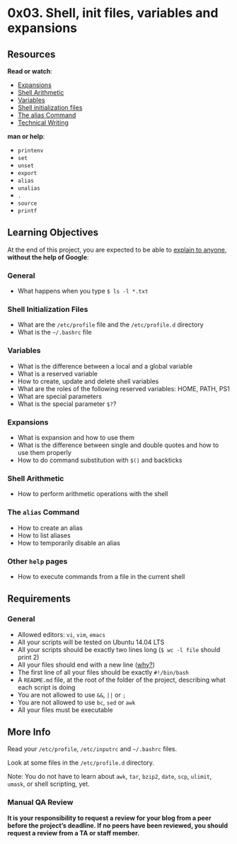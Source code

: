<h1 class="gap">0x03. Shell, init files, variables and expansions</h1><div class="gap" id="project-description">
<h2>Resources</h2>
<p><strong>Read or watch</strong>:</p>
<ul>
<li><a href="/rltoken/G5p7gU70olYFxbN_DfuXpQ" target="_blank" title="Expansions">Expansions</a> </li>
<li><a href="/rltoken/C2JAWjeSMt5I0EmuplF32A" target="_blank" title="Shell Arithmetic">Shell Arithmetic</a> </li>
<li><a href="/rltoken/zj7i19F9iE9eUdjBgR6C3Q" target="_blank" title="Variables">Variables</a> </li>
<li><a href="/rltoken/lHvzUhLmLgBVfsoJzYDj_w" target="_blank" title="Shell initialization files">Shell initialization files</a> </li>
<li><a href="/rltoken/5JiNabFuBFXpJKqGGh9EjQ" target="_blank" title="The alias Command">The alias Command</a> </li>
<li><a href="/rltoken/yG1jmJxtf-0eALGmsrfIjA" target="_blank" title="Technical Writing">Technical Writing</a></li>
</ul>
<p><strong>man or help</strong>:</p>
<ul>
<li><code>printenv</code></li>
<li><code>set</code></li>
<li><code>unset</code></li>
<li><code>export</code></li>
<li><code>alias</code></li>
<li><code>unalias</code></li>
<li><code>.</code></li>
<li><code>source</code></li>
<li><code>printf</code></li>
</ul>
<h2>Learning Objectives</h2>
<p>At the end of this project, you are expected to be able to <a href="/rltoken/SOe2qw43l_BPsOXpGLG5xA" target="_blank" title="explain to anyone">explain to anyone</a>, <strong>without the help of Google</strong>:</p>
<h3>General</h3>
<ul>
<li>What happens when you type <code>$ ls -l *.txt</code></li>
</ul>
<h3>Shell Initialization Files</h3>
<ul>
<li>What are the <code>/etc/profile</code> file and the <code>/etc/profile.d</code> directory</li>
<li>What is the <code>~/.bashrc</code> file</li>
</ul>
<h3>Variables</h3>
<ul>
<li>What is the difference between a local and a global variable</li>
<li>What is a reserved variable</li>
<li>How to create, update and delete shell variables</li>
<li>What are the roles of the following reserved variables: HOME, PATH, PS1</li>
<li>What are special parameters</li>
<li>What is the special parameter <code>$?</code>?</li>
</ul>
<h3>Expansions</h3>
<ul>
<li>What is expansion and how to use them</li>
<li>What is the difference between single and double quotes and how to use them properly</li>
<li>How to do command substitution with <code>$()</code> and backticks</li>
</ul>
<h3>Shell Arithmetic</h3>
<ul>
<li>How to perform arithmetic operations with the shell</li>
</ul>
<h3>The <code>alias</code> Command</h3>
<ul>
<li>How to create an alias</li>
<li>How to list aliases</li>
<li>How to temporarily disable an alias</li>
</ul>
<h3>Other <code>help</code> pages</h3>
<ul>
<li>How to execute commands from a file in the current shell</li>
</ul>
<h2>Requirements</h2>
<h3>General</h3>
<ul>
<li>Allowed editors: <code>vi</code>, <code>vim</code>, <code>emacs</code></li>
<li>All your scripts will be tested on Ubuntu 14.04 LTS</li>
<li>All your scripts should be exactly two lines long (<code>$ wc -l file</code> should print 2)</li>
<li>All your files should end with a new line (<a href="http://unix.stackexchange.com/questions/18743/whats-the-point-in-adding-a-new-line-to-the-end-of-a-file/18789">why?</a>)</li>
<li>The first line of all your files should be exactly <code>#!/bin/bash</code></li>
<li>A <code>README.md</code> file, at the root of the folder of the project, describing what each script is doing</li>
<li>You are not allowed to use <code>&amp;&amp;</code>, <code>||</code> or <code>;</code></li>
<li>You are not allowed to use <code>bc</code>, <code>sed</code> or <code>awk</code></li>
<li>All your files must be executable</li>
</ul>
<h2>More Info</h2>
<p>Read your <code>/etc/profile</code>, <code>/etc/inputrc</code> and <code>~/.bashrc</code> files.</p>
<p>Look at some files in the <code>/etc/profile.d</code> directory.</p>
<p>Note: You do not have to learn about <code>awk</code>, <code>tar</code>, <code>bzip2</code>, <code>date</code>, <code>scp</code>, <code>ulimit</code>, <code>umask</code>, or shell scripting, yet.</p>
<h3>Manual QA Review</h3>
<p><strong>It is your responsibility to request a review for your blog from a peer before the project’s deadline. If no peers have been reviewed, you should request a review from a TA or staff member.</strong></p>
</div>